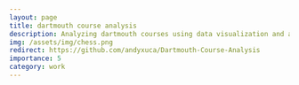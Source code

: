 ```yaml
---
layout: page
title: dartmouth course analysis
description: Analyzing dartmouth courses using data visualization and a regression model
img: /assets/img/chess.png
redirect: https://github.com/andyxuca/Dartmouth-Course-Analysis
importance: 5
category: work
---
```

